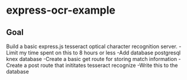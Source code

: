 # express-ocr-example

## Goal
Build a basic express.js tesseract optical character recognition server. 
-Limit my time spent on this to 8 hours or less
-Add database postgresql knex database
-Create a basic get route for storing match information
-Create a post route that inititates tesseract recognize
-Write this to the database